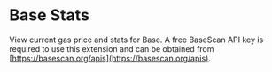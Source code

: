 # Base Stats

View current gas price and stats for Base. A free BaseScan API key is required to use this extension and can be obtained from [https://basescan.org/apis](https://basescan.org/apis).